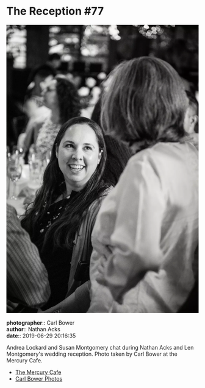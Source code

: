 # The Reception #77

![Andrea Lockard and Susan Montgomery chat](assets/2019-06-29-set-3-the-reception-77.webp)

**photographer**:: Carl Bower  
**author**:: Nathan Acks  
**date**:: 2019-06-29 20:16:35

Andrea Lockard and Susan Montgomery chat during Nathan Acks and Len Montgomery's wedding reception. Photo taken by Carl Bower at the Mercury Cafe.

* [The Mercury Cafe](http://mercurycafe.com)
* [Carl Bower Photos](https://carlbowerphotos.com)
